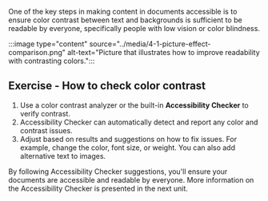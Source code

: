 One of the key steps in making content in documents accessible is to ensure color contrast between text and backgrounds is sufficient to be readable by everyone, specifically people with low vision or color blindness.

:::image type="content" source="../media/4-1-picture-effect-comparison.png" alt-text="Picture that illustrates how to improve readability with contrasting colors.":::

## Exercise - How to check color contrast

  1. Use a color contrast analyzer or the built-in **Accessibility Checker** to verify contrast.
  1. Accessibility Checker can automatically detect and report any color and contrast issues.
  1. Adjust based on results and suggestions on how to fix issues. For example, change the color, font size, or weight. You can also add alternative text to images.

By following Accessibility Checker suggestions, you'll ensure your documents are accessible and readable by everyone. More information on the Accessibility Checker is presented in the next unit.
